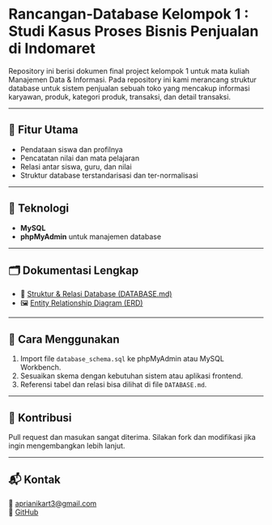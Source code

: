 # Rancangan-Database Kelompok 1 : Studi Kasus Proses Bisnis Penjualan di Indomaret

Repository ini berisi dokumen final project kelompok 1 untuk mata kuliah Manajemen Data & Informasi.
Pada repository ini kami merancang struktur database untuk sistem penjualan sebuah toko yang mencakup informasi
karyawan, produk, kategori produk, transaksi, dan detail transaksi. 

---

## 🧾 Fitur Utama

- Pendataan siswa dan profilnya
- Pencatatan nilai dan mata pelajaran
- Relasi antar siswa, guru, dan nilai
- Struktur database terstandarisasi dan ter-normalisasi

---

## 📌 Teknologi

- **MySQL**
- **phpMyAdmin** untuk manajemen database

---

## 🗂️ Dokumentasi Lengkap

- 📄 [Struktur & Relasi Database (DATABASE.md)](./DATABASE.md)
- 🖼️ [Entity Relationship Diagram (ERD)](./docs/erd.png)

---

## 🚀 Cara Menggunakan

1. Import file `database_schema.sql` ke phpMyAdmin atau MySQL Workbench.
2. Sesuaikan skema dengan kebutuhan sistem atau aplikasi frontend.
3. Referensi tabel dan relasi bisa dilihat di file `DATABASE.md`.

---

## 📝 Kontribusi

Pull request dan masukan sangat diterima. Silakan fork dan modifikasi jika ingin mengembangkan lebih lanjut.

---

## 📬 Kontak

📧 aprianikart3@gmail.com  
👤 [GitHub](https://github.com/aprianikartini)
